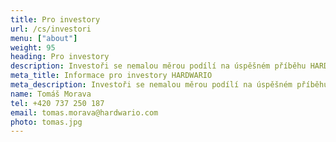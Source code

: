 ```yaml
---
title: Pro investory
url: /cs/investori
menu: ["about"]
weight: 95
heading: Pro investory
description: Investoři se nemalou měrou podílí na úspěšném příběhu HARDWARIO. Na této stránce najdete důležité informace, odkazy na zveřejněné dokumenty a&nbsp;novinky.
meta_title: Informace pro investory HARDWARIO
meta_description: Investoři se nemalou měrou podílí na úspěšném příběhu HARDWARIO. Na této stránce najdete důležité informace, odkazy na zveřejněné dokumenty a&nbsp;novinky.
name: Tomáš Morava
tel: +420 737 250 187
email: tomas.morava@hardwario.com
photo: tomas.jpg
---
```

